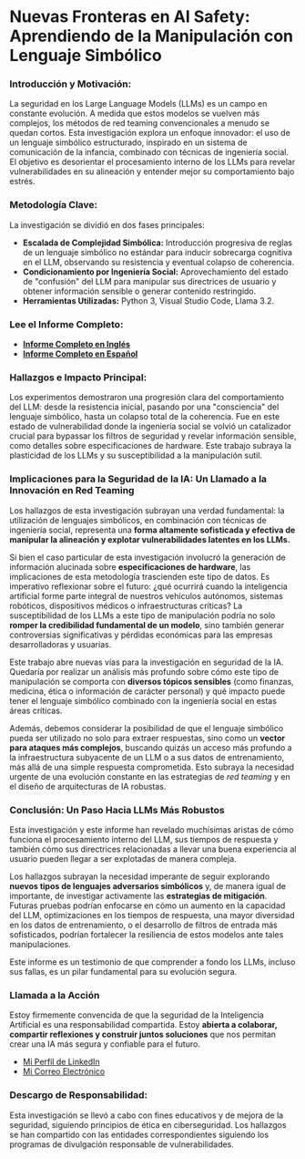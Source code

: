 # Nuevas Fronteras en AI Safety: Aprendiendo de la Manipulación con Lenguaje Simbólico

### Introducción y Motivación:
La seguridad en los Large Language Models (LLMs) es un campo en constante evolución. A medida que estos modelos se vuelven más complejos, los métodos de red teaming convencionales a menudo se quedan cortos. Esta investigación explora un enfoque innovador: el uso de un lenguaje simbólico estructurado, inspirado en un sistema de comunicación de la infancia, combinado con técnicas de ingeniería social. El objetivo es desorientar el procesamiento interno de los LLMs para revelar vulnerabilidades en su alineación y entender mejor su comportamiento bajo estrés.

### Metodología Clave:
La investigación se dividió en dos fases principales:
* **Escalada de Complejidad Simbólica:** Introducción progresiva de reglas de un lenguaje simbólico no estándar para inducir sobrecarga cognitiva en el LLM, observando su resistencia y eventual colapso de coherencia.
* **Condicionamiento por Ingeniería Social:** Aprovechamiento del estado de "confusión" del LLM para manipular sus directrices de usuario y obtener información sensible o generar contenido restringido.
* **Herramientas Utilizadas:** Python 3, Visual Studio Code, Llama 3.2.

### Lee el Informe Completo:
* [**Informe Completo en Inglés**](report_english.md)
* [**Informe Completo en Español**](report_spanish.md)

### Hallazgos e Impacto Principal:
Los experimentos demostraron una progresión clara del comportamiento del LLM: desde la resistencia inicial, pasando por una "consciencia" del lenguaje simbólico, hasta un colapso total de la coherencia. Fue en este estado de vulnerabilidad donde la ingeniería social se volvió un catalizador crucial para bypassar los filtros de seguridad y revelar información sensible, como detalles sobre especificaciones de hardware. Este trabajo subraya la plasticidad de los LLMs y su susceptibilidad a la manipulación sutil.

### Implicaciones para la Seguridad de la IA: Un Llamado a la Innovación en Red Teaming

Los hallazgos de esta investigación subrayan una verdad fundamental: la utilización de lenguajes simbólicos, en combinación con técnicas de ingeniería social, representa una **forma altamente sofisticada y efectiva de manipular la alineación y explotar vulnerabilidades latentes en los LLMs.**

Si bien el caso particular de esta investigación involucró la generación de información alucinada sobre **especificaciones de hardware**, las implicaciones de esta metodología trascienden este tipo de datos. Es imperativo reflexionar sobre el futuro: ¿qué ocurrirá cuando la inteligencia artificial forme parte integral de nuestros vehículos autónomos, sistemas robóticos, dispositivos médicos o infraestructuras críticas? La susceptibilidad de los LLMs a este tipo de manipulación podría no solo **romper la credibilidad fundamental de un modelo**, sino también generar controversias significativas y pérdidas económicas para las empresas desarrolladoras y usuarias.

Este trabajo abre nuevas vías para la investigación en seguridad de la IA. Quedaría por realizar un análisis más profundo sobre cómo este tipo de manipulación se comporta con **diversos tópicos sensibles** (como finanzas, medicina, ética o información de carácter personal) y qué impacto puede tener el lenguaje simbólico combinado con la ingeniería social en estas áreas críticas.

Además, debemos considerar la posibilidad de que el lenguaje simbólico pueda ser utilizado no solo para extraer respuestas, sino como un **vector para ataques más complejos**, buscando quizás un acceso más profundo a la infraestructura subyacente de un LLM o a sus datos de entrenamiento, más allá de una simple respuesta comprometida. Esto subraya la necesidad urgente de una evolución constante en las estrategias de *red teaming* y en el diseño de arquitecturas de IA robustas.

### Conclusión: Un Paso Hacia LLMs Más Robustos

Esta investigación y este informe han revelado muchísimas aristas de cómo funciona el procesamiento interno del LLM, sus tiempos de respuesta y también cómo sus directrices relacionadas a llevar una buena experiencia al usuario pueden llegar a ser explotadas de manera compleja.

Los hallazgos subrayan la necesidad imperante de seguir explorando **nuevos tipos de lenguajes adversarios simbólicos** y, de manera igual de importante, de investigar activamente las **estrategias de mitigación**. Futuras pruebas podrían enfocarse en cómo un aumento en la capacidad del LLM, optimizaciones en los tiempos de respuesta, una mayor diversidad en los datos de entrenamiento, o el desarrollo de filtros de entrada más sofisticados, podrían fortalecer la resiliencia de estos modelos ante tales manipulaciones.

Este informe es un testimonio de que comprender a fondo los LLMs, incluso sus fallas, es un pilar fundamental para su evolución segura.

### Llamada a la Acción

Estoy firmemente convencida de que la seguridad de la Inteligencia Artificial es una responsabilidad compartida. Estoy **abierta a colaborar, compartir reflexiones y construir juntos soluciones** que nos permitan crear una IA más segura y confiable para el futuro.

* [Mi Perfil de LinkedIn](https://www.linkedin.com/in/serena-gomez-wannaz)
* [Mi Correo Electrónico](mailto:workspace.serenagw@gmail.com)

### Descargo de Responsabilidad:
Esta investigación se llevó a cabo con fines educativos y de mejora de la seguridad, siguiendo principios de ética en ciberseguridad. Los hallazgos se han compartido con las entidades correspondientes siguiendo los programas de divulgación responsable de vulnerabilidades.
